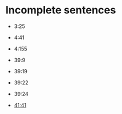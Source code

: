 # Incomplete sentences

- 3:25
- 4:41
- 4:155
- 39:9
- 39:19
- 39:22
- 39:24

- [41:41](https://quran.com/41/41)
